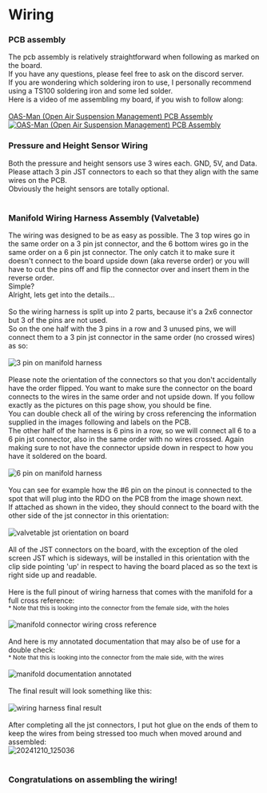 # Wiring
### PCB assembly
The pcb assembly is relatively straightforward when following as marked on the board.<br>
If you have any questions, please feel free to ask on the discord server.<br>
If you are wondering which soldering iron to use, I personally recommend using a TS100 soldering iron and some led solder.<br>
Here is a video of me assembling my board, if you wish to follow along:<br>
<br>
[OAS-Man (Open Air Suspension Management) PCB Assembly<br>![OAS-Man (Open Air Suspension Management) PCB Assembly](https://github.com/user-attachments/assets/1cabc97b-822e-4c43-a45e-32a945192d54)](https://www.youtube.com/watch?v=XGFra2Tvlkg&ab_channel=gopro_2027)
<br>


### Pressure and Height Sensor Wiring
Both the pressure and height sensors use 3 wires each. GND, 5V, and Data.<br>
Please attach 3 pin JST connectors to each so that they align with the same wires on the PCB.<br>
Obviously the height sensors are totally optional.<br>
<br>

### Manifold Wiring Harness Assembly (Valvetable)
The wiring was designed to be as easy as possible. The 3 top wires go in the same order on a 3 pin jst connector, and the 6 bottom wires go in the same order on a 6 pin jst connector. The only catch it to make sure it doesn't connect to the board upside down (aka reverse order) or you will have to cut the pins off and flip the connector over and insert them in the reverse order.<br>Simple?<br>Alright, lets get into the details...<br><br>
So the wiring harness is split up into 2 parts, because it's a 2x6 connector but 3 of the pins are not used.<br>
So on the one half with the 3 pins in a row and 3 unused pins, we will connect them to a 3 pin jst connector in the same order (no crossed wires) as so:<br>
<br>
![3 pin on manifold harness](/photos/esp32/ValvetableAndManifold/3pins.jpeg)<br>
<br>
Please note the orientation of the connectors so that you don't accidentally have the order flipped. You want to make sure the connector on the board connects to the wires in the same order and not upside down. If you follow exactly as the pictures on this page show, you should be fine.<br>
You can double check all of the wiring by cross referencing the information supplied in the images following and labels on the PCB.<br>
The other half of the harness is 6 pins in a row, so we will connect all 6 to a 6 pin jst connector, also in the same order with no wires crossed. Again making sure to not have the connector upside down in respect to how you have it soldered on the board.<br>
<br>
![6 pin on manifold harness](/photos/esp32/ValvetableAndManifold/6pins.jpeg)<br>
<br>
You can see for example how the #6 pin on the pinout is connected to the spot that will plug into the RDO on the PCB from the image shown next.<br>
If attached as shown in the video, they should connect to the board with the other side of the jst connector in this orientation:<br>
<br>
![valvetable jst orientation on board](/photos/esp32/ValvetableAndManifold/board_jst_placement.png)<br>
<br>
All of the JST connectors on the board, with the exception of the oled screen JST which is sideways, will be installed in this orientation with the clip side pointing 'up' in respect to having the board placed as so the text is right side up and readable.<br>
<br>
Here is the full pinout of wiring harness that comes with the manifold for a full cross reference:<br>
<sub>* Note that this is looking into the connector from the female side, with the holes</sub><br>
<br>
![manifold connector wiring cross reference](/photos/esp32/ValvetableAndManifold/pcb_valvetable_pinout.png)<br>
<br>
And here is my annotated documentation that may also be of use for a double check:<br>
<sub>* Note that this is looking into the connector from the male side, with the wires</sub><br>
<br>
![manifold documentation annotated](/photos/esp32/ValvetableAndManifold/ebay_manifold_diagram.png)<br>
<br>
The final result will look something like this:<br>
<br>
![wiring harness final result](/photos/esp32/ValvetableAndManifold/manifold_final_wiring.jpg)<br>
<br>
After completing all the jst connectors, I put hot glue on the ends of them to keep the wires from being stressed too much when moved around and assembled:<br>
![20241210_125036](https://github.com/user-attachments/assets/10d32557-2c95-4b84-b409-b76db983f35b)<br>
<br>
### Congratulations on assembling the wiring!
